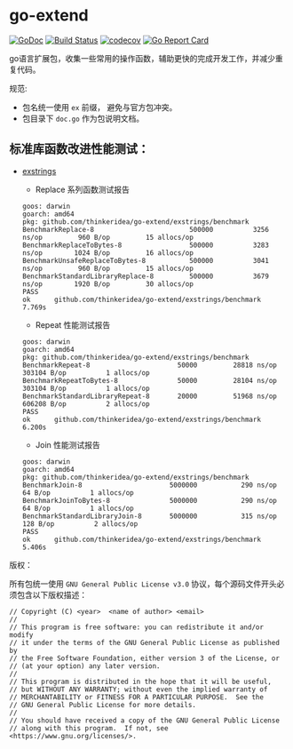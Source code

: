 # go-extend

[![GoDoc](http://img.shields.io/badge/go-documentation-blue.svg?style=flat-square)](http://godoc.org/github.com/thinkeridea/go-extend)
[![Build Status](https://travis-ci.org/thinkeridea/go-extend.svg?branch=master)](https://travis-ci.org/thinkeridea/go-extend)
[![codecov](https://codecov.io/gh/thinkeridea/go-extend/branch/master/graph/badge.svg)](https://codecov.io/gh/thinkeridea/go-extend)
[![Go Report Card](https://goreportcard.com/badge/github.com/thinkeridea/go-extend)](https://goreportcard.com/report/github.com/thinkeridea/go-extend)

go语言扩展包，收集一些常用的操作函数，辅助更快的完成开发工作，并减少重复代码。

规范:
	
- 包名统一使用 `ex` 前缀， 避免与官方包冲突。
- 包目录下 `doc.go` 作为包说明文档。

## 标准库函数改进性能测试：

- [exstrings](exstrings/)

	- Replace 系列函数测试报告

	```
	goos: darwin
	goarch: amd64
	pkg: github.com/thinkeridea/go-extend/exstrings/benchmark
	BenchmarkReplace-8                  	  500000	      3256 ns/op	     960 B/op	      15 allocs/op
	BenchmarkReplaceToBytes-8           	  500000	      3283 ns/op	    1024 B/op	      16 allocs/op
	BenchmarkUnsafeReplaceToBytes-8     	  500000	      3041 ns/op	     960 B/op	      15 allocs/op
	BenchmarkStandardLibraryReplace-8   	  500000	      3679 ns/op	    1920 B/op	      30 allocs/op
	PASS
	ok  	github.com/thinkeridea/go-extend/exstrings/benchmark	7.769s
	```

	- Repeat 性能测试报告
	
	```
	goos: darwin
    goarch: amd64
    pkg: github.com/thinkeridea/go-extend/exstrings/benchmark
    BenchmarkRepeat-8                  	   50000	     28818 ns/op	  303104 B/op	       1 allocs/op
    BenchmarkRepeatToBytes-8           	   50000	     28104 ns/op	  303104 B/op	       1 allocs/op
    BenchmarkStandardLibraryRepeat-8   	   20000	     51968 ns/op	  606208 B/op	       2 allocs/op
    PASS
    ok  	github.com/thinkeridea/go-extend/exstrings/benchmark	6.200s
	```

	- Join 性能测试报告
	
	```
	goos: darwin
    goarch: amd64
    pkg: github.com/thinkeridea/go-extend/exstrings/benchmark
    BenchmarkJoin-8                  	 5000000	       290 ns/op	      64 B/op	       1 allocs/op
    BenchmarkJoinToBytes-8           	 5000000	       290 ns/op	      64 B/op	       1 allocs/op
    BenchmarkStandardLibraryJoin-8   	 5000000	       315 ns/op	     128 B/op	       2 allocs/op
    PASS
    ok  	github.com/thinkeridea/go-extend/exstrings/benchmark	5.406s
	```

版权：

所有包统一使用 `GNU General Public License v3.0` 协议，每个源码文件开头必须包含以下版权描述：

```
// Copyright (C) <year>  <name of author> <email>
//
// This program is free software: you can redistribute it and/or modify
// it under the terms of the GNU General Public License as published by
// the Free Software Foundation, either version 3 of the License, or
// (at your option) any later version.
//
// This program is distributed in the hope that it will be useful,
// but WITHOUT ANY WARRANTY; without even the implied warranty of
// MERCHANTABILITY or FITNESS FOR A PARTICULAR PURPOSE.  See the
// GNU General Public License for more details.
//
// You should have received a copy of the GNU General Public License
// along with this program.  If not, see <https://www.gnu.org/licenses/>.
```
